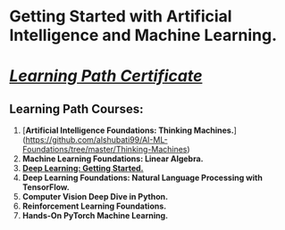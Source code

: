# Getting Started with Artificial Intelligence and Machine Learning. 
# [*Learning Path Certificate*]()

## Learning Path Courses: 

1. [**Artificial Intelligence Foundations: Thinking Machines.**] (https://github.com/alshubati99/AI-ML-Foundations/tree/master/Thinking-Machines)
2. **Machine Learning Foundations: Linear Algebra.**
3. [**Deep Learning: Getting Started.**](https://github.com/alshubati99/AI-ML-Foundations/tree/master/Deep%20Learning)
4. **Deep Learning Foundations: Natural Language Processing with TensorFlow.**
5. **Computer Vision Deep Dive in Python.**
6. **Reinforcement Learning Foundations.**
7. **Hands-On PyTorch Machine Learning.** 
